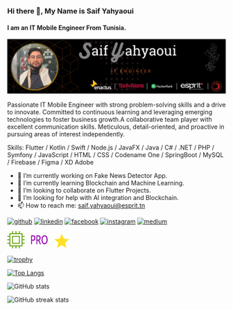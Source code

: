 ### Hi there 👋, My Name is Saif Yahyaoui
#### I am an IT Mobile Engineer From Tunisia.
![I am an IT Mobile Engineer From Tunisia.](https://github.com/Saif-Yahyaoui/Saif-Yahyaoui/blob/main/Banner.png)

Passionate IT Mobile Engineer with strong problem-solving skills and a drive to innovate. Committed to continuous learning and leveraging emerging technologies to foster business growth.A collaborative team player with excellent communication skills. Meticulous, detail-oriented, and proactive in pursuing areas of interest independently.

Skills: Flutter / Kotlin / Swift / Node.js / JavaFX / Java / C# / .NET / PHP / Symfony / JavaScript / HTML / CSS / Codename One / SpringBoot / MySQL / Firebase / Figma / XD Adobe

- 🔭 I’m currently working on Fake News Detector App. 
- 🌱 I’m currently learning Blockchain and Machine Learning. 
- 👯 I’m looking to collaborate on Flutter Projects. 
- 🤔 I’m looking for help with AI integration and Blockchain. 
- 📫 How to reach me: saif.yahyaoui@esprit.tn 


[<img src='https://cdn.jsdelivr.net/npm/simple-icons@3.0.1/icons/github.svg' alt='github' height='40'>](https://github.com/Saif-Yahyaoui)  [<img src='https://cdn.jsdelivr.net/npm/simple-icons@3.0.1/icons/linkedin.svg' alt='linkedin' height='40'>](https://www.linkedin.com/in/saif-yahyaoui-25333927b/)  [<img src='https://cdn.jsdelivr.net/npm/simple-icons@3.0.1/icons/facebook.svg' alt='facebook' height='40'>](https://www.facebook.com/yahyaouisaif98)  [<img src='https://cdn.jsdelivr.net/npm/simple-icons@3.0.1/icons/instagram.svg' alt='instagram' height='40'>](https://www.instagram.com/saif.yah/)  [<img src='https://cdn.jsdelivr.net/npm/simple-icons@3.0.1/icons/medium.svg' alt='medium' height='40'>](https://medium.com/@saif.yahyaoui)  

<a href='https://docs.github.com/en/developers'><img src='https://raw.githubusercontent.com/acervenky/animated-github-badges/master/assets/devbadge.gif' width='40' height='40'></a> <a href='https://github.com/pricing'><img src='https://raw.githubusercontent.com/acervenky/animated-github-badges/master/assets/pro.gif' width='40' height='40'></a> <a href='https://stars.github.com/'><img src='https://raw.githubusercontent.com/acervenky/animated-github-badges/master/assets/starbadge.gif' width='35' height='35'></a> 

[![trophy](https://github-profile-trophy.vercel.app/?username=Saif-Yahyaoui)](https://github.com/ryo-ma/github-profile-trophy)

[![Top Langs](https://github-readme-stats.vercel.app/api/top-langs/?username=Saif-Yahyaoui)](https://github.com/anuraghazra/github-readme-stats)

![GitHub stats](https://github-readme-stats.vercel.app/api?username=Saif-Yahyaoui&show_icons=true)  

![GitHub streak stats](https://streak-stats.demolab.com/?user=Saif-Yahyaoui)  

